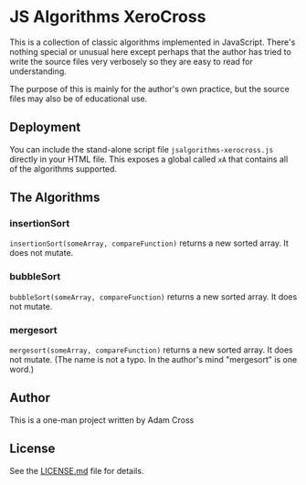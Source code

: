 # JS Algorithms XeroCross

This is a collection of classic algorithms implemented in JavaScript.  There's
nothing special or unusual here except perhaps that the author has tried to write the source
files very verbosely so they are easy to read for understanding.

The purpose of this is mainly for the author's own practice, but the source files
may also be of educational use.

## Deployment

You can include the stand-alone script file `jsalgorithms-xerocross.js` directly in
your HTML file.  This exposes a global called `xA` that contains all of the algorithms
supported.

## The Algorithms


### insertionSort

`insertionSort(someArray, compareFunction)` returns a new sorted array.
It does not mutate.

### bubbleSort

`bubbleSort(someArray, compareFunction)` returns a new sorted array.
It does not mutate.

### mergesort

`mergesort(someArray, compareFunction)` returns a new sorted array.
It does not mutate.  (The name is not a typo.  In the author's mind "mergesort" is one word.)

## Author

This is a one-man project written by Adam Cross


## License

See the [LICENSE.md](LICENSE.md) file for details.

